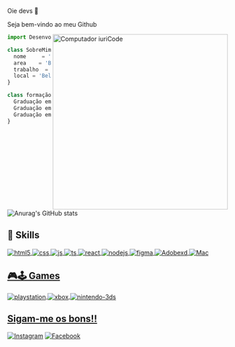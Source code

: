 
Oie devs 👋 <br>

Seja bem-vindo ao meu Github

<img src="https://raw.githubusercontent.com/MicaelliMedeiros/micaellimedeiros/master/image/computer-illustration.png" min-width="400px" max-width="400px" width="400px" align="right" alt="Computador iuriCode">


```js
import Desenvolvedor from 'Felipe ';

class SobreMim extends Desenvolvedor {
  nome     = 'Felipe';
  area    = 'Back-end Ruby on Rails';
  trabalho  = 'Calenda';
  local = 'Belo-Horizonte';
}

class formação extends Acadêmica {
  Graduação em = ['Marketing'];
  Graduação em = ['Designer Gráfico'];
  Graduação em = ['Sistemas para Web'];
}
```

![Anurag's GitHub stats](https://github-readme-stats.vercel.app/api?username=felipesantos1985&show_icons=true&theme=radical)


## 🚀 Skills

  <div style="display: inline_block">
  <a href="https://www.linkedin.com/in/felpsan/">
  <img align="center" alt="html5" src="https://img.shields.io/badge/HTML5-E34F26?style=for-the-badge&logo=html5&logoColor=white" />
  <img align="center" alt="css" src="https://img.shields.io/badge/CSS3-1572B6?style=for-the-badge&logo=css3&logoColor=white" />
  <img align="center" alt="js" src="https://img.shields.io/badge/JavaScript-F7DF1E?style=for-the-badge&logo=javascript&logoColor=black" />
  <img align="center" alt="ts" src="https://img.shields.io/badge/PHP-777BB4?style=for-the-badge&logo=php&logoColor=white" />
  <img align="center" alt="react" src="https://img.shields.io/badge/Ruby-CC342D?style=for-the-badge&logo=ruby&logoColor=white" />
  <img align="center" alt="nodejs" src="https://img.shields.io/badge/C%2B%2B-00599C?style=for-the-badge&logo=c%2B%2B&logoColor=white" />
  <img align="center" alt="figma" src="https://img.shields.io/badge/Figma-F24E1E?style=for-the-badge&logo=figma&logoColor=white" />
  <img align="center" alt="Adobexd" src="https://img.shields.io/badge/Adobe%20XD-470137?style=for-the-badge&logo=Adobe%20XD&logoColor=#FF61F6" />
  <img align="center" alt="Mac" src="https://img.shields.io/badge/mac%20os-000000?style=for-the-badge&logo=apple&logoColor=white" />




## 🎮🕹 Games

    

<div style="display: inline_block">
  <a href="https://www.linkedin.com/in/felpsan/">
  <img align="center" alt="playstation" src="https://img.shields.io/badge/PlayStation-003791?style=for-the-badge&logo=playstation&logoColor=white" />
  <img align="center" alt="xbox" src="https://img.shields.io/badge/Xbox-107C10?style=for-the-badge&logo=xbox&logoColor=white" />
  <img align="center" alt="nintendo-3ds" src="https://img.shields.io/badge/Nintendo_3DS-D12228?style=for-the-badge&logo=nintendo-3ds&logoColor=white" />

    
 ## Sigam-me os bons!!
    
[![Instagram](https://img.shields.io/badge/Instagram-E4405F?style=for-the-badge&logo=instagram&logoColor=white)](https://instagram.com/felpsan_)
[![Facebook](https://img.shields.io/badge/Twitter-1DA1F2?style=for-the-badge&logo=twitter&logoColor=white)](https://twitter.com/felpsan_)



</div><br/>
